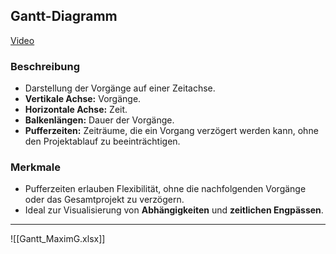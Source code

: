 ## Gantt-Diagramm
[Video](https://www.youtube.com/watch?v=U6CWY4bwzXc)

### Beschreibung
- Darstellung der Vorgänge auf einer Zeitachse.
- **Vertikale Achse:** Vorgänge.
- **Horizontale Achse:** Zeit.
- **Balkenlängen:** Dauer der Vorgänge.
- **Pufferzeiten:** Zeiträume, die ein Vorgang verzögert werden kann, ohne den Projektablauf zu beeinträchtigen.

### Merkmale
- Pufferzeiten erlauben Flexibilität, ohne die nachfolgenden Vorgänge oder das Gesamtprojekt zu verzögern.
- Ideal zur Visualisierung von **Abhängigkeiten** und **zeitlichen Engpässen**.

---

![[Gantt_MaximG.xlsx]]
